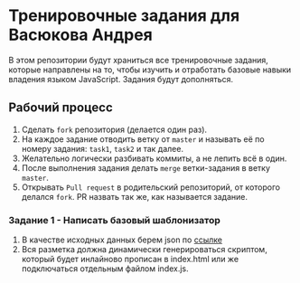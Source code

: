 # Тренировочные задания для Васюкова Андрея
В этом репозитории будут храниться все тренировочные задания, которые направлены на то, чтобы изучить и отработать базовые навыки владения языком JavaScript. Задания будут дополняться.

## Рабочий процесс
1) Сделать `fork` репозитория (делается один раз).
2) На каждое задание отводить ветку от `master` и называть её по номеру задания: `task1`, `task2` и так далее.
3) Желательно логически разбивать коммиты, а не лепить всё в один.
4) После выполнения задания делать `merge` ветки-задания в ветку `master`.
5) Открывать `Pull request` в родительский репозиторий, от которого делался `fork`. PR назвать так же, как называется задание.

### Задание 1 - Написать базовый шаблонизатор
1) В качестве исходных данных берем json по [ссылке](https://raw.githubusercontent.com/mdn/learning-area/master/javascript/oojs/json/superheroes.json)
2) Вся разметка должна динамически генерироваться скриптом, который будет инлайново прописан в index.html или же подключаться отдельным файлом index.js.
